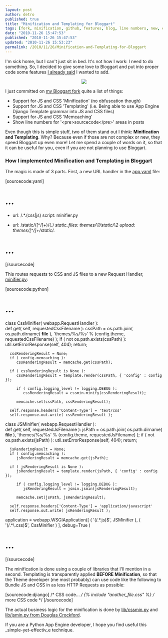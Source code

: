 ```yaml
---
layout: post
author: detro
published: true
title: "Minification and Templating for Bloggart"
tags: [fork, minification, github, features, blog, line numbers, new, commit, bloggart, templating]
date: "2010-11-26 15:47:53"
published: "2010-11-26 15:47:53"
updated: "2010-11-26 15:53:23"
permalink: /2010/11/26/Minification-and-Templating-for-Bloggart
---
```


I'm sick home, but I can't just sit in bed. It's not how I work: I need to do something. So, I decided to give some love to Bloggart and put into proper code some features [I already said](http://blog.ivandemarino.me/2010/11/25/Too-busy-to-blog) I wanted to add.

<div style="text-align: center; margin: 10px;" class="img">
<img src="http://www.greatescapecars.co.uk/images/library/images/Mini01.JPG" />
</div>

I just committed on [my Bloggart fork](https://github.com/detro/bloggart/commits/master) quite a list of things:

* Support for JS and CSS 'Minification' (no obfuscation though)
* Support for JS and CSS 'Templating' (i.e. Being able to use App Engine Djiango Template grammar into JS and CSS files)
* Support for JS and CSS 'Memcaching'
* Show line numbers for '&lt;pre&gt;sourcecode&lt;/pre&gt;' areas in posts

Even though this is simple stuff, two of them stand out I think: **Minification and Templating**. Why? Because even if those are not complex or new, they speed Bloggart up even more! Let me spend a couple of words on it, so that it can be useful for you, even if you are not planning to use Bloggart.

### How I implemented Minification and Templating in Bloggart

The magic is made of 3 parts. First, a new URL handler in the [app.yaml](https://github.com/detro/bloggart/blob/master/app.yaml) file:

[sourcecode:yaml]
# ...
- url: /.*\.(css|js)
  script: minifier.py

- url: /static/([^/]+)/(.*)
  static_files: themes/\1/static/\2
  upload: themes/[^/]+/static/.*
# ...
[/sourcecode]

This routes requests to CSS and JS files to a new Request Handler, [minifier.py](https://github.com/detro/bloggart/blob/master/minifier.py):

[sourcecode:python]
# ...
class CssMinifier( webapp.RequestHandler ):      
   def get( self, requestedCssFilename ):
      cssPath = os.path.join( os.path.dirname( __file__ ), 'themes/%s/%s' % (config.theme, requestedCssFilename) );
      if ( not os.path.exists(cssPath) ):
         util.setErrorResponse(self, 404);
         return;
      
      cssRenderingResult = None;
      if ( config.memcaching ):
         cssRenderingResult = memcache.get(cssPath);
      
      if ( cssRenderingResult is None ):      
         cssRenderingResult = template.render(cssPath, { 'config' : config });

         if ( config.logging_level != logging.DEBUG ):
            cssRenderingResult = cssmin.minify(cssRenderingResult);
         
         memcache.set(cssPath, cssRenderingResult);
         
      self.response.headers['Content-Type'] = 'text/css'
      self.response.out.write( cssRenderingResult );

class JSMinifier( webapp.RequestHandler ):      
   def get( self, requestedJsFilename ):
      jsPath = os.path.join( os.path.dirname( __file__ ), 'themes/%s/%s' % (config.theme, requestedJsFilename) );
      if ( not os.path.exists(jsPath) ):
         util.setErrorResponse(self, 404);
         return;
      
      jsRenderingResult = None;
      if ( config.memcaching ):
         jsRenderingResult = memcache.get(jsPath);
      
      if ( jsRenderingResult is None ):         
         jsRenderingResult = template.render(jsPath, { 'config' : config });

         if ( config.logging_level != logging.DEBUG ):
            jsRenderingResult = jsmin.jsmin(jsRenderingResult);
         
         memcache.set(jsPath, jsRenderingResult);
         
      self.response.headers['Content-Type'] = 'application/javascript'
      self.response.out.write( jsRenderingResult );

application = webapp.WSGIApplication([
                                      ( '(/.*\.js)$', JSMinifier ),
                                      ( '(/.*\.css)$', CssMinifier )
                                      ], debug=True )
# ...
[/sourcecode]

The minification is done using a couple of libraries that I'll mention in a second. Templating is transparently applied **BEFORE Minification**, so that the Theme developer (me most probably) can use code like the following to Bundle JS and CSS in as less HTTP Requests as possible:

[sourcecode:djiango]
/* CSS code... */
{% include "another_file.css" %}
/* more CSS code */
[/sourcecode]

The actual business logic for the minification is done by [lib/cssmin.py](https://github.com/detro/bloggart/blob/master/lib/cssmin.py) and [lib/jsmin.py from Douglas Crockford](https://github.com/detro/bloggart/blob/master/lib/jsmin.py).

If you are a Python App Engine developer, I hope you find useful this _simple-yet-effectiv_e technique.


